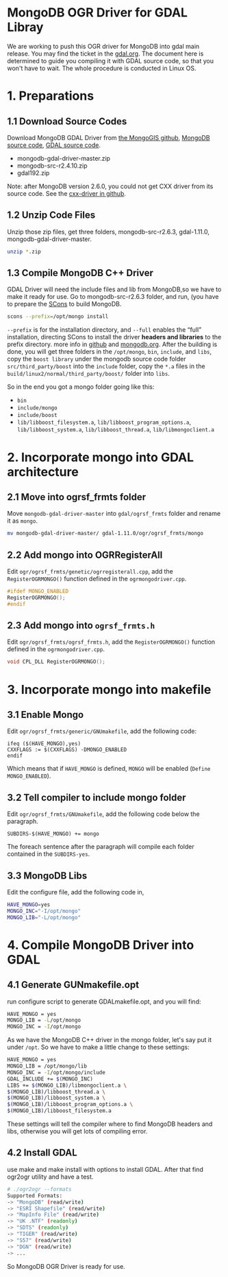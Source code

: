 # MongoDB OGR Driver for GDAL Libray


We are working to push this OGR driver for MongoDB into gdal main release. You may find the ticket in the [gdal.org](http://trac.osgeo.org/gdal/ticket/5453). The document here is determined to guide you compiling it with GDAL source code, so that you won't have to wait. The whole procedure is conducted in Linux OS.

# 1. Preparations
## 1.1 Download Source Codes
Download MongoDB GDAL Driver from [the MongoGIS github](https://github.com/mongogis/mongodb-gdal-driver), [MongoDB source code](http://www.mongodb.org/downloads), [GDAL source code](http://trac.osgeo.org/gdal/wiki/DownloadSource). 

* mongodb-gdal-driver-master.zip
* mongodb-src-r2.4.10.zip
* gdal192.zip
 
Note: after MongoDB version 2.6.0, you could not get CXX driver from its source code. See the [cxx-driver in github](https://github.com/mongodb/mongo-cxx-driver).

## 1.2 Unzip Code Files
Unzip those zip files, get three folders, mongodb-src-r2.6.3, gdal-1.11.0, mongodb-gdal-driver-master.

```bash
unzip *.zip 
```

## 1.3 Compile MongoDB C++ Driver
GDAL Driver will need the include files and lib from MongoDB,so we have to make it ready for use. Go to mongodb-src-r2.6.3 folder, and run, (you have to prepare the [SCons](http://www.scons.org/) to build MongoDB.

```bash
scons --prefix=/opt/mongo install 
```
`--prefix` is for the installation directory, and `--full` enables the “full” installation, directing SCons to install the driver **headers and libraries** to the prefix directory. more info in [github](https://github.com/mongodb/mongo-cxx-driver/wiki/Download%20and%20Compile#build-options) and [mongodb.org](http://www.mongodb.org/about/contributors/tutorial/build-mongodb-from-source/). After the building is done, you will get three folders in the `/opt/mongo`, `bin`, `include`, and `libs`, copy the `boost library` under the mongodb source code folder `src/third_party/boost` into the `include` folder, copy the `*.a` files in the `build/linux2/normal/third_party/boost/` folder into `libs`.

So in the end you got a mongo folder going like this:

* `bin`
* `include/mongo`
* `include/boost`
* `lib/libboost_filesystem.a`, `lib/libboost_program_options.a`, `lib/libboost_system.a`, `lib/libboost_thread.a`, `lib/libmongoclient.a`

# 2. Incorporate mongo into GDAL architecture
## 2.1 Move into ogrsf_frmts folder
Move `mongodb-gdal-driver-master` into `gdal/ogrsf_frmts` folder and rename it as `mongo`.

```bash
mv mongodb-gdal-driver-master/ gdal-1.11.0/ogr/ogrsf_frmts/mongo
```

## 2.2 Add mongo into OGRRegisterAll
Edit `ogr/ogrsf_frmts/genetic/ogrregisterall.cpp`, add the `RegisterOGRMONGO()` function defined in the `ogrmongodriver.cpp`.

```c++
#ifdef MONGO_ENABLED
RegisterOGRMONGO();
#endif
```

## 2.3 Add mongo into `ogrsf_frmts.h`
Edit `ogr/ogrsf_frmts/ogrsf_frmts.h`, add the `RegisterOGRMONGO()` function defined in the `ogrmongodriver.cpp`.

```c++
void CPL_DLL RegisterOGRMONGO();
```

# 3. Incorporate mongo into makefile
## 3.1 Enable Mongo
Edit `ogr/ogrsf_frmts/generic/GNUmakefile`, add the following code:

```GNUmake
ifeq ($(HAVE_MONGO),yes)
CXXFLAGS := $(CXXFLAGS) -DMONGO_ENABLED
endif
```
Which means that if `HAVE_MONGO` is defined, `MONGO` will be enabled (`Define MONGO_ENABLED`).

## 3.2 Tell compiler to include mongo folder
Edit `ogr/ogrsf_frmts/GNUmakefile`, add the following code below the paragraph.

```GNUMake
SUBDIRS-$(HAVE_MONGO) += mongo 
```
The foreach sentence after the paragraph will compile each folder contained in the `SUBDIRS-yes`.

## 3.3 MongoDB Libs
Edit the configure file, add the following code in,

```bash
HAVE_MONGO=yes
MONGO_INC="-I/opt/mongo"
MONGO_LIB="-L/opt/mongo"
```

# 4. Compile MongoDB Driver into GDAL
## 4.1 Generate GUNmakefile.opt
run configure script to generate GDALmakefile.opt, and you will find:

```bash
HAVE_MONGO = yes
MONGO_LIB = -L/opt/mongo
MONGO_INC = -I/opt/mongo
```
As we have the MongoDB C++ driver in the mongo folder, let's say put it under `/opt`. So we have to make a little change to these settings:

```bash
HAVE_MONGO = yes
MONGO_LIB = /opt/mongo/lib
MONGO_INC = -I/opt/mongo/include
GDAL_INCLUDE += $(MONGO_INC)
LIBS += $(MONGO_LIB)/libmongoclient.a \
$(MONGO_LIB)/libboost_thread.a \
$(MONGO_LIB)/libboost_system.a \
$(MONGO_LIB)/libboost_program_options.a \
$(MONGO_LIB)/libboost_filesystem.a
```

These settings will tell the compiler where to find MongoDB headers and libs, otherwise you will get lots of compiling error.

## 4.2 Install GDAL
use make and make install with options to install GDAL. After that find ogr2ogr utility and have a test.

``` bash
# ./ogr2ogr --formats
Supported Formats:
-> "MongoDB" (read/write)
-> "ESRI Shapefile" (read/write)
-> "MapInfo File" (read/write)
-> "UK .NTF" (readonly)
-> "SDTS" (readonly)
-> "TIGER" (read/write)
-> "S57" (read/write)
-> "DGN" (read/write)
-> ...
```
So MongoDB OGR Driver is ready for use.
